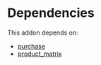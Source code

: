 # Dependencies

This addon depends on:

- [purchase](https://github.com/bringout/oca-ocb-core)
- [product_matrix](https://github.com/bringout/oca-ocb-sale)
